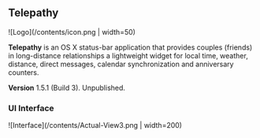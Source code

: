 ## Telepathy

![Logo](/contents/icon.png | width=50)

__Telepathy__ is an OS X status-bar application that provides couples (friends) in long-distance relationships a lightweight widget for local time, weather, distance, direct messages, calendar synchronization and anniversary counters. 

__Version__ 1.5.1 (Build 3). Unpublished.

### UI Interface
![Interface](/contents/Actual-View3.png | width=200)
